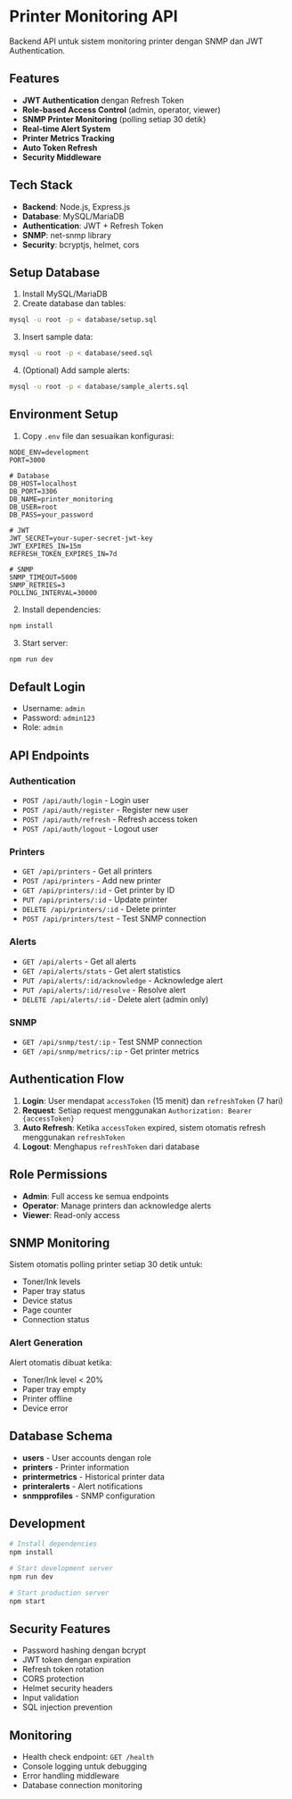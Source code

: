 # Printer Monitoring API

Backend API untuk sistem monitoring printer dengan SNMP dan JWT Authentication.

## Features

- **JWT Authentication** dengan Refresh Token
- **Role-based Access Control** (admin, operator, viewer)
- **SNMP Printer Monitoring** (polling setiap 30 detik)
- **Real-time Alert System**
- **Printer Metrics Tracking**
- **Auto Token Refresh**
- **Security Middleware**

## Tech Stack

- **Backend**: Node.js, Express.js
- **Database**: MySQL/MariaDB
- **Authentication**: JWT + Refresh Token
- **SNMP**: net-snmp library
- **Security**: bcryptjs, helmet, cors

## Setup Database

1. Install MySQL/MariaDB
2. Create database dan tables:
```bash
mysql -u root -p < database/setup.sql
```

3. Insert sample data:
```bash
mysql -u root -p < database/seed.sql
```

4. (Optional) Add sample alerts:
```bash
mysql -u root -p < database/sample_alerts.sql
```

## Environment Setup

1. Copy `.env` file dan sesuaikan konfigurasi:
```env
NODE_ENV=development
PORT=3000

# Database
DB_HOST=localhost
DB_PORT=3306
DB_NAME=printer_monitoring
DB_USER=root
DB_PASS=your_password

# JWT
JWT_SECRET=your-super-secret-jwt-key
JWT_EXPIRES_IN=15m
REFRESH_TOKEN_EXPIRES_IN=7d

# SNMP
SNMP_TIMEOUT=5000
SNMP_RETRIES=3
POLLING_INTERVAL=30000
```

2. Install dependencies:
```bash
npm install
```

3. Start server:
```bash
npm run dev
```

## Default Login

- Username: `admin`
- Password: `admin123`
- Role: `admin`

## API Endpoints

### Authentication
- `POST /api/auth/login` - Login user
- `POST /api/auth/register` - Register new user
- `POST /api/auth/refresh` - Refresh access token
- `POST /api/auth/logout` - Logout user

### Printers
- `GET /api/printers` - Get all printers
- `POST /api/printers` - Add new printer
- `GET /api/printers/:id` - Get printer by ID
- `PUT /api/printers/:id` - Update printer
- `DELETE /api/printers/:id` - Delete printer
- `POST /api/printers/test` - Test SNMP connection

### Alerts
- `GET /api/alerts` - Get all alerts
- `GET /api/alerts/stats` - Get alert statistics
- `PUT /api/alerts/:id/acknowledge` - Acknowledge alert
- `PUT /api/alerts/:id/resolve` - Resolve alert
- `DELETE /api/alerts/:id` - Delete alert (admin only)

### SNMP
- `GET /api/snmp/test/:ip` - Test SNMP connection
- `GET /api/snmp/metrics/:ip` - Get printer metrics

## Authentication Flow

1. **Login**: User mendapat `accessToken` (15 menit) dan `refreshToken` (7 hari)
2. **Request**: Setiap request menggunakan `Authorization: Bearer {accessToken}`
3. **Auto Refresh**: Ketika `accessToken` expired, sistem otomatis refresh menggunakan `refreshToken`
4. **Logout**: Menghapus `refreshToken` dari database

## Role Permissions

- **Admin**: Full access ke semua endpoints
- **Operator**: Manage printers dan acknowledge alerts
- **Viewer**: Read-only access

## SNMP Monitoring

Sistem otomatis polling printer setiap 30 detik untuk:
- Toner/Ink levels
- Paper tray status
- Device status
- Page counter
- Connection status

### Alert Generation

Alert otomatis dibuat ketika:
- Toner/Ink level < 20%
- Paper tray empty
- Printer offline
- Device error

## Database Schema

- **users** - User accounts dengan role
- **printers** - Printer information
- **printermetrics** - Historical printer data
- **printeralerts** - Alert notifications
- **snmpprofiles** - SNMP configuration

## Development

```bash
# Install dependencies
npm install

# Start development server
npm run dev

# Start production server
npm start
```

## Security Features

- Password hashing dengan bcrypt
- JWT token dengan expiration
- Refresh token rotation
- CORS protection
- Helmet security headers
- Input validation
- SQL injection prevention

## Monitoring

- Health check endpoint: `GET /health`
- Console logging untuk debugging
- Error handling middleware
- Database connection monitoring